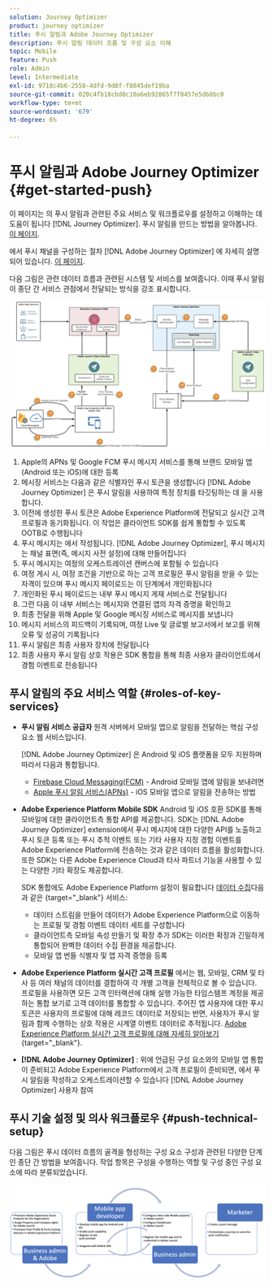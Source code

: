 ```yaml
---
solution: Journey Optimizer
product: journey optimizer
title: 푸시 알림과 Adobe Journey Optimizer
description: 푸시 알림 데이터 흐름 및 구성 요소 이해
topic: Mobile
feature: Push
role: Admin
level: Intermediate
exl-id: 9718c4b6-2558-4dfd-9d8f-f8845def19ba
source-git-commit: 020c4fb18cbd0c10a6eb92865f7f0457e5db8bc0
workflow-type: tm+mt
source-wordcount: '679'
ht-degree: 6%

---
```


# 푸시 알림과 Adobe Journey Optimizer {#get-started-push}

이 페이지는 의 푸시 알림과 관련된 주요 서비스 및 워크플로우를 설정하고 이해하는 데 도움이 됩니다 [!DNL Journey Optimizer]. 푸시 알림을 만드는 방법을 알아봅니다. [이 페이지](create-push.md).

에서 푸시 채널을 구성하는 절차 [!DNL Adobe Journey Optimizer] 에 자세히 설명되어 있습니다. [이 페이지](push-configuration.md).

다음 그림은 관련 데이터 흐름과 관련된 시스템 및 서비스를 보여줍니다. 이때 푸시 알림이 종단 간 서비스 관점에서 전달되는 방식을 강조 표시합니다.

![](assets/push-flow.png)

1. Apple의 APNs 및 Google FCM 푸시 메시지 서비스를 통해 브랜드 모바일 앱(Android 또는 iOS)에 대한 등록
1. 메시징 서비스는 다음과 같은 식별자인 푸시 토큰을 생성합니다 [!DNL Adobe Journey Optimizer] 은 푸시 알림을 사용하여 특정 장치를 타깃팅하는 데 을 사용합니다.
1. 이전에 생성한 푸시 토큰은 Adobe Experience Platform에 전달되고 실시간 고객 프로필과 동기화됩니다. 이 작업은 클라이언트 SDK를 쉽게 통합할 수 있도록 OOTB로 수행됩니다
1. 푸시 메시지는 에서 작성됩니다. [!DNL Adobe Journey Optimizer], 푸시 메시지는 채널 표면(즉, 메시지 사전 설정)에 대해 만들어집니다
1. 푸시 메시지는 여정의 오케스트레이션 캔버스에 포함될 수 있습니다
1. 여정 게시 시, 여정 조건을 기반으로 하는 고객 프로필은 푸시 알림을 받을 수 있는 자격이 있으며 푸시 메시지 페이로드는 이 단계에서 개인화됩니다
1. 개인화된 푸시 페이로드는 내부 푸시 메시지 게재 서비스로 전달됩니다
1. 그런 다음 이 내부 서비스는 메시지와 연결된 앱의 자격 증명을 확인하고
1. 최종 전달을 위해 Apple 및 Google 메시징 서비스로 메시지를 보냅니다
1. 메시지 서비스의 피드백이 기록되며, 여정 Live 및 글로벌 보고서에서 보고를 위해 오류 및 성공이 기록됩니다
1. 푸시 알림은 최종 사용자 장치에 전달됩니다
1. 최종 사용자 푸시 알림 상호 작용은 SDK 통합을 통해 최종 사용자 클라이언트에서 경험 이벤트로 전송됩니다

## 푸시 알림의 주요 서비스 역할 {#roles-of-key-services}

* **푸시 알림 서비스 공급자** 원격 서버에서 모바일 앱으로 알림을 전달하는 핵심 구성 요소 웹 서비스입니다.

   [!DNL Adobe Journey Optimizer]  은 Android 및 iOS 플랫폼을 모두 지원하며 따라서 다음과 통합됩니다.
   * [Firebase Cloud Messaging(FCM)](https://firebase.google.com/docs/cloud-messaging) - Android 모바일 앱에 알림을 보내려면
   * [Apple 푸시 알림 서비스(APNs)](https://developer.apple.com/library/archive/documentation/NetworkingInternet/Conceptual/RemoteNotificationsPG/APNSOverview.html) - iOS 모바일 앱으로 알림을 전송하는 방법

* **Adobe Experience Platform Mobile SDK** Android 및 iOS 호환 SDK를 통해 모바일에 대한 클라이언트측 통합 API를 제공합니다. SDK는 [!DNL Adobe Journey Optimizer] extension에서 푸시 메시지에 대한 다양한 API를 노출하고 푸시 토큰 등록 또는 푸시 추적 이벤트 또는 기타 사용자 지정 경험 이벤트를 Adobe Experience Platform에 전송하는 것과 같은 데이터 흐름을 활성화합니다. 또한 SDK는 다른 Adobe Experience Cloud과 타사 파트너 기능을 사용할 수 있는 다양한 기타 확장도 제공합니다.

   SDK 통합에도 Adobe Experience Platform 설정이 필요합니다 [데이터 수집](https://experienceleague.adobe.com/docs/experience-platform/tags/home.html)다음과 같은 {target=&quot;_blank&quot;} 서비스:

   * 데이터 스트림을 만들어 데이터가 Adobe Experience Platform으로 이동하는 프로필 및 경험 이벤트 데이터 세트를 구성합니다
   * 클라이언트측 모바일 속성 만들기 및 확장 추가 SDK는 이러한 확장과 긴밀하게 통합되어 완벽한 데이터 수집 환경을 제공합니다.
   * 모바일 앱 번들 식별자 및 앱 자격 증명을 등록

* **Adobe Experience Platform 실시간 고객 프로필**  에서는 웹, 모바일, CRM 및 타사 등 여러 채널의 데이터를 결합하여 각 개별 고객을 전체적으로 볼 수 있습니다. 프로필을 사용하면 모든 고객 인터랙션에 대해 실행 가능한 타임스탬프 계정을 제공하는 통합 보기로 고객 데이터를 통합할 수 있습니다. 주어진 앱 사용자에 대한 푸시 토큰은 사용자의 프로필에 대해 레코드 데이터로 저장되는 반면, 사용자가 푸시 알림과 함께 수행하는 상호 작용은 시계열 이벤트 데이터로 추적됩니다. [Adobe Experience Platform 실시간 고객 프로필에 대해 자세히 알아보기](https://experienceleague.adobe.com/docs/experience-platform/profile/home.html?lang=ko){target=&quot;_blank&quot;}.

* **[!DNL Adobe Journey Optimizer]** : 위에 언급된 구성 요소와의 모바일 앱 통합이 준비되고 Adobe Experience Platform에서 고객 프로필이 준비되면, 에서 푸시 알림을 작성하고 오케스트레이션할 수 있습니다 [!DNL Adobe Journey Optimizer] 사용자 참여

## 푸시 기술 설정 및 의사 워크플로우 {#push-technical-setup}

다음 그림은 푸시 데이터 흐름의 골격을 형성하는 구성 요소 구성과 관련된 다양한 단계인 종단 간 방법을 보여줍니다. 작업 항목은 구성을 수행하는 역할 및 구성 중인 구성 요소에 따라 분류되었습니다.

![](assets/user-flow.png)
